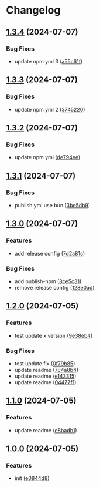# Changelog

## [1.3.4](https://github.com/polyrepos/template-base/compare/v1.3.3...v1.3.4) (2024-07-07)


### Bug Fixes

* update npm yml 3 ([a55c61f](https://github.com/polyrepos/template-base/commit/a55c61f5eebcc8f2bf2be24301972ca6b0bc3b15))

## [1.3.3](https://github.com/polyrepos/template-base/compare/v1.3.2...v1.3.3) (2024-07-07)


### Bug Fixes

* update npm yml 2 ([3745220](https://github.com/polyrepos/template-base/commit/3745220e7fefb5a9a5c7aa0980779388c706b24b))

## [1.3.2](https://github.com/polyrepos/template-base/compare/v1.3.1...v1.3.2) (2024-07-07)


### Bug Fixes

* update npm yml ([de794ee](https://github.com/polyrepos/template-base/commit/de794ee8df6521a82369bcadf107e9905cc58a8f))

## [1.3.1](https://github.com/polyrepos/template-base/compare/v1.3.0...v1.3.1) (2024-07-07)


### Bug Fixes

* publish yml use bun ([3be5db9](https://github.com/polyrepos/template-base/commit/3be5db9aac88e1ec4eba6d667a5370a5a6496c5a))

## [1.3.0](https://github.com/polyrepos/template-base/compare/v1.2.0...v1.3.0) (2024-07-07)


### Features

* add release config ([7d2a81c](https://github.com/polyrepos/template-base/commit/7d2a81c05d72df03eaceed05c35d84ffdcfad47f))


### Bug Fixes

* add publish-npm ([8ce5c31](https://github.com/polyrepos/template-base/commit/8ce5c31cf1a2282ba97b442623b5d94971e6b7cb))
* remove release config ([128e0ad](https://github.com/polyrepos/template-base/commit/128e0ad7ca5d020cb4a0a0016bba241271d5592f))

## [1.2.0](https://github.com/polyrepos/template-bun/compare/v1.1.0...v1.2.0) (2024-07-05)


### Features

* test update x version ([9e38eb4](https://github.com/polyrepos/template-bun/commit/9e38eb45c7b1126e11de20349060d88a4abc2729))


### Bug Fixes

* test update fix ([0f79b85](https://github.com/polyrepos/template-bun/commit/0f79b85c955fa461d172dafa4491c3a0bf2f46aa))
* update readme ([784a8b4](https://github.com/polyrepos/template-bun/commit/784a8b4fd74add279b4e152c15097bdf4509de68))
* update readme ([e143315](https://github.com/polyrepos/template-bun/commit/e143315714fb1e726a8501ee02965c6a50c06102))
* update readme ([04477f1](https://github.com/polyrepos/template-bun/commit/04477f13bb3521ef1d71691808c577543acf39d2))

## [1.1.0](https://github.com/polyrepos/template-bun/compare/v1.0.0...v1.1.0) (2024-07-05)


### Features

* update readme ([e8badb1](https://github.com/polyrepos/template-bun/commit/e8badb114c6569325f7a5cf83366ead0ffd36b67))

## 1.0.0 (2024-07-05)

### Features

- init ([e0844d8](https://github.com/polyrepos/template-bun/commit/e0844d887faa1e6b779e99337790359a36fc9966))
